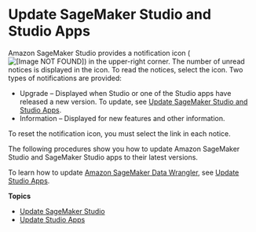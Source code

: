 # Update SageMaker Studio and Studio Apps<a name="studio-tasks-update"></a>

Amazon SageMaker Studio provides a notification icon \(![\[Image NOT FOUND\]](http://docs.aws.amazon.com/sagemaker/latest/dg/images/icons/Notification.png)\) in the upper\-right corner\. The number of unread notices is displayed in the icon\. To read the notices, select the icon\. Two types of notifications are provided:
+ Upgrade – Displayed when Studio or one of the Studio apps have released a new version\. To update, see [Update SageMaker Studio and Studio Apps](#studio-tasks-update)\.
+ Information – Displayed for new features and other information\.

To reset the notification icon, you must select the link in each notice\.

The following procedures show you how to update Amazon SageMaker Studio and SageMaker Studio apps to their latest versions\.

To learn how to update [Amazon SageMaker Data Wrangler](https://docs.aws.amazon.com/sagemaker/latest/dg/data-wrangler.html), see [Update Studio Apps](studio-tasks-update-apps.md)\.

**Topics**
+ [Update SageMaker Studio](studio-tasks-update-studio.md)
+ [Update Studio Apps](studio-tasks-update-apps.md)